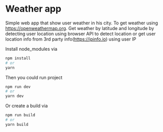 # Weather app

Simple web app that show user weather in his city.
To get weather using https://openweathermap.org.
Get weather by latitude and longitude by detecting user location using browser API to detect location or get user location info from 3rd party info(https://ipinfo.io) using user IP

Install node_modules via

```bash
npm install
# or
yarn
```

Then you could run project

```bash
npm run dev
# or
yarn dev
```

Or create a build via

```bash
npm run build
# or
yarn build
```
